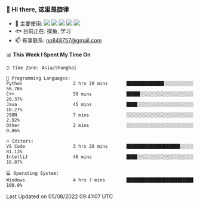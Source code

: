 ### 👋 Hi there, 这里是旋律
- 🔭 主要使用: 
![](https://img.shields.io/badge/-Python-3e74a2?style=flat-square&logo=Python&logoColor=fff)
![](https://img.shields.io/badge/-Java-007396?mstyle=flat-square&logo=Java&logoColor=fff)
![](https://img.shields.io/badge/-Node.js-339933?style=flat-square&logo=Node.js&logoColor=fff)
![](https://img.shields.io/badge/-PostgreSQL-4169e1?style=flat-square&logo=PostgreSQL&logoColor=fff)
![](https://img.shields.io/badge/-VSCode-007acc?style=flat-square&logo=Visual-Studio-Code&logoColor=fff)
- 🐟 目前正在: 摸鱼, 学习
- 📫 有事联系: no848757@gmail.com

<!--START_SECTION:waka-->
📊 **This Week I Spent My Time On** 

```text
⌚︎ Time Zone: Asia/Shanghai

💬 Programming Languages: 
Python                   2 hrs 20 mins       ██████████████░░░░░░░░░░░   56.76% 
C++                      50 mins             █████░░░░░░░░░░░░░░░░░░░░   20.37% 
Java                     45 mins             ████░░░░░░░░░░░░░░░░░░░░░   18.27% 
JSON                     7 mins              ░░░░░░░░░░░░░░░░░░░░░░░░░   2.92% 
Other                    2 mins              ░░░░░░░░░░░░░░░░░░░░░░░░░   0.86%

🔥 Editors: 
VS Code                  3 hrs 20 mins       ████████████████████░░░░░   81.13% 
IntelliJ                 46 mins             ████░░░░░░░░░░░░░░░░░░░░░   18.87%

💻 Operating System: 
Windows                  4 hrs 7 mins        █████████████████████████   100.0%

```


 Last Updated on 05/08/2022 09:41:07 UTC
<!--END_SECTION:waka-->
